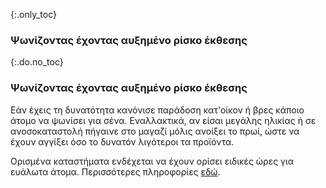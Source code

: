 {:.only_toc}
### Ψωνίζοντας έχοντας αυξημένο ρίσκο έκθεσης

{:.do.no_toc}
### Ψωνίζοντας έχοντας αυξημένο ρίσκο έκθεσης

Εάν έχεις τη δυνατότητα κανόνισε παράδοση κατ'οίκον ή βρες κάποιο άτομο να ψωνίσει για σένα.
Εναλλακτικά, αν είσαι μεγάλης ηλικίας ή σε ανοσοκαταστολή πήγαινε στο μαγαζί μόλις ανοίξει το πρωί, ώστε να έχουν αγγίξει όσο το δυνατόν λιγότεροι τα προϊόντα.

Ορισμένα καταστήματα ενδέχεται να έχουν ορίσει ειδικές ώρες για ευάλωτα άτομα. Περισσότερες πληροφορίες [εδώ](https://twitter.com/mcuban/status/1239244137834127362).

